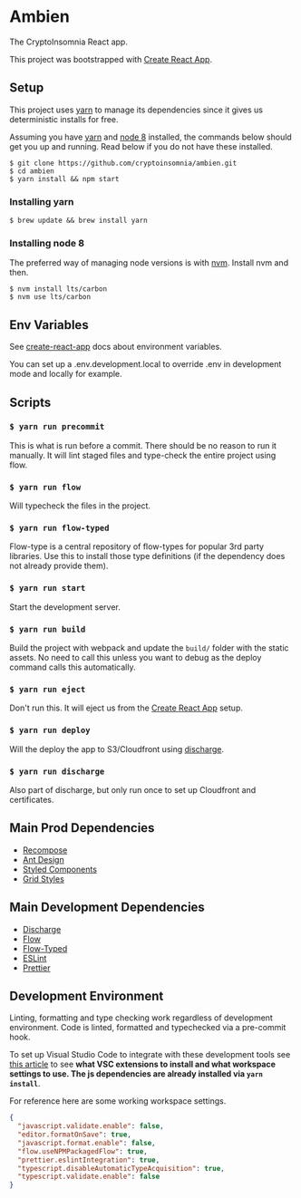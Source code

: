 # Ambien

The CryptoInsomnia React app.

This project was bootstrapped with [Create React App](https://github.com/facebookincubator/create-react-app).

## Setup

This project uses [yarn](https://github.com/yarnpkg/yarn) to manage its dependencies since it gives us deterministic installs for free.

Assuming you have [yarn](https://github.com/yarnpkg/yarn) and [node 8](https://nodejs.org/en/blog/release/v8.9.0/) installed, the commands below should get you up and running. Read below if you do not have these installed.

```
$ git clone https://github.com/cryptoinsomnia/ambien.git
$ cd ambien
$ yarn install && npm start
```

### Installing yarn

```
$ brew update && brew install yarn
```

### Installing node 8

The preferred way of managing node versions is with [nvm](https://github.com/creationix/nvm). Install nvm and then.

```
$ nvm install lts/carbon
$ nvm use lts/carbon
```

## Env Variables

See [create-react-app](https://github.com/facebook/create-react-app/blob/master/packages/react-scripts/template/README.md#adding-development-environment-variables-in-env) docs about environment variables.

You can set up a .env.development.local to override .env in development mode and locally for example.

## Scripts

### `$ yarn run precommit`

This is what is run before a commit. There should be no reason to run it manually. It will lint staged files and type-check the entire project using flow.

### `$ yarn run flow`

Will typecheck the files in the project.

### `$ yarn run flow-typed`

Flow-type is a central repository of flow-types for popular 3rd party libraries. Use this to install those type definitions (if the dependency does not already provide them).

### `$ yarn run start`

Start the development server.

### `$ yarn run build`

Build the project with webpack and update the `build/` folder with the static assets. No need to call this unless you want to debug as the deploy command calls this automatically.

### `$ yarn run eject`

Don't run this. It will eject us from the [Create React App](https://github.com/facebookincubator/create-react-app) setup.

### `$ yarn run deploy`

Will the deploy the app to S3/Cloudfront using [discharge](https://github.com/brandonweiss/discharge).

### `$ yarn run discharge`

Also part of discharge, but only run once to set up Cloudfront and certificates.

## Main Prod Dependencies

* [Recompose](https://github.com/acdlite/recompose)
* [Ant Design](https://github.com/ant-design/ant-design)
* [Styled Components](https://github.com/styled-components/styled-components)
* [Grid Styles](https://github.com/jxnblk/grid-styled)

## Main Development Dependencies

* [Discharge](https://github.com/brandonweiss/discharge)
* [Flow](https://flow.org/)
* [Flow-Typed](https://github.com/flowtype/flow-typed)
* [ESLint](https://github.com/eslint/eslint)
* [Prettier](https://github.com/prettier/prettier)

## Development Environment

Linting, formatting and type checking work regardless of development environment. Code is linted, formatted and typechecked via a pre-commit hook.

To set up Visual Studio Code to integrate with these development tools see [this article](https://hackernoon.com/configure-eslint-prettier-and-flow-in-vs-code-for-react-development-c9d95db07213) to see **what VSC extensions to install and what workspace settings to use. The js dependencies are already installed via `yarn install`**.

For reference here are some working workspace settings.

```json
{
  "javascript.validate.enable": false,
  "editor.formatOnSave": true,
  "javascript.format.enable": false,
  "flow.useNPMPackagedFlow": true,
  "prettier.eslintIntegration": true,
  "typescript.disableAutomaticTypeAcquisition": true,
  "typescript.validate.enable": false
}
```
